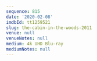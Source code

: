 ```yaml
---
sequence: 815
date: '2020-02-08'
imdbId: tt1259521
slug: the-cabin-in-the-woods-2011
venue: null
venueNotes: null
medium: 4k UHD Blu-ray
mediumNotes: null
---
```


